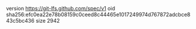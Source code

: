 version https://git-lfs.github.com/spec/v1
oid sha256:efc0ea22e78b08159c0ceed8c44465e1017249974d767872adcbce843c5bc436
size 2942
